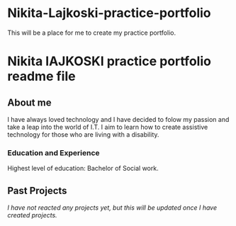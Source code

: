 # Nikita-Lajkoski-practice-portfolio
This will be a place for me to create my practice portfolio. 
# Nikita lAJKOSKI practice portfolio readme file 

## About me 
I have always loved technology and I have decided to folow my passion and take a leap into the world of I.T. 
I aim to learn how to create assistive technology for those who are living with a disability. 
### Education and Experience 
Highest level of education: Bachelor of Social work. 
## Past Projects
_I have not reacted any projects yet, but this will be updated once I have created projects._
